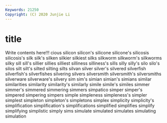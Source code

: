 ```yaml
---
Keywords: 21250
Copyright: (C) 2020 Junjie Li
---
```


# title

Write contents here!!!
cious 
silicon 
silicon's 
silicone 
silicone's 
silicosis 
silicosis's 
silk 
silk's 
silken
silkier 
silkiest 
silks 
silkworm 
silkworm's 
silkworms 
silky 
sill 
sill's 
sillier
sillies 
silliest 
silliness 
silliness's 
sills 
silly 
silly's 
silo 
silo's 
silos
silt 
silt's 
silted 
silting 
silts 
silvan 
silver 
silver's 
silvered 
silverfish
silverfish's 
silverfishes 
silvering 
silvers 
silversmith 
silversmith's 
silversmiths 
silverware 
silverware's 
silvery
sim 
sim's 
simian 
simian's 
simians 
similar 
similarities 
similarity 
similarity's 
similarly
simile 
simile's 
similes 
simmer 
simmer's 
simmered 
simmering 
simmers 
simpatico 
simper
simper's 
simpered 
simpering 
simpers 
simple 
simpleness 
simpleness's 
simpler 
simplest 
simpleton
simpleton's 
simpletons 
simplex 
simplicity 
simplicity's 
simplification 
simplification's 
simplifications 
simplified 
simplifies
simplify 
simplifying 
simplistic 
simply 
sims 
simulate 
simulated 
simulates 
simulating 
simulation
